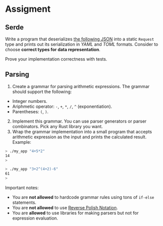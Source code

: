 # Assigment

## Serde

Write a program that deserializes [the following JSON](https://github.com/TheBestTvarynka/trash-code/blob/serde-lection/serde-lection/request.json) into a static `Request` type and prints out its serialization in _YAML_ and _TOML_ formats. Consider to choose **correct types for data representation**.

Prove your implementation correctness with tests.

## Parsing

1. Create a grammar for parsing arithmetic expressions. The grammar should support the following:
  - Integer numbers.
  - Ariphmetic operator: `-`, `+`, `*`, `/`, `^` (exponentiation).
  - Parentheses: `(`, `)`.
2. Implement this grammar. You can use parser generators or parser combinators. Pick any Rust library you want.
3. Wrap the grammar implementation into a small program that accepts arithmetic expression as the input and prints the calculated result. Example:
  ```bash
  > ./my_app "4+5*2"
  14
  >
  ```
  ```bash
  > ./my_app "3+2^(4+2)-6"
  61
  >
  ```

Important notes:

- You are **not allowed** to hardcode grammar rules using tons of `if-else` statements.
- You are **not allowed** to use [Reverse Polish Notation](https://en.wikipedia.org/wiki/Reverse_Polish_notation).
- You are **allowed** to use libraries for making parsers but not for expression evaluation.
